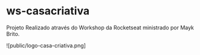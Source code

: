 # ws-casacriativa
Projeto Realizado através do Workshop da Rocketseat ministrado por Mayk Brito.

![public/logo-casa-criativa.png]



